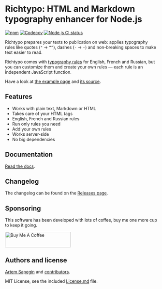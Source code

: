 # Richtypo: HTML and Markdown typography enhancer for Node.js

[![npm](https://img.shields.io/npm/v/richtypo.svg)](https://www.npmjs.com/package/richtypo) [![Codecov](https://codecov.io/gh/sapegin/richtypo/branch/master/graph/badge.svg)](https://codecov.io/gh/sapegin/richtypo) [![Node.js CI status](https://github.com/sapegin/richtypo/workflows/Node.js%20CI/badge.svg)](https://github.com/sapegin/richtypo/actions)

Richtypo prepares your texts to publication on web: applies typography rules like quotes (`"` → `“”`), dashes (`-` → `—`) and non-breaking spaces to make text easier to read.

Richtypo comes with [typography rules](#rule-packages) for English, French and Russian, but you can customize them and create your own rules — each rule is an independent JavaScript function.

Have a look at [the example page](https://sapegin.github.io/richtypo.js/) and [its source](https://github.com/sapegin/richtypo.js/tree/master/example/src).

## Features

- Works with plain text, Markdown or HTML
- Takes care of your HTML tags
- English, French and Russian rules
- Run only rules you need
- Add your own rules
- Works server-side
- No big dependencies

## Documentation

[Read the docs](packages/richtypo/Readme.md).

## Changelog

The changelog can be found on the [Releases page](https://github.com/sapegin/richtypo.js/releases).

## Sponsoring

This software has been developed with lots of coffee, buy me one more cup to keep it going.

<a href="https://www.buymeacoffee.com/sapegin" target="_blank"><img src="https://cdn.buymeacoffee.com/buttons/lato-orange.png" alt="Buy Me A Coffee" height="51" width="217" ></a>

## Authors and license

[Artem Sapegin](https://sapegin.me) and [contributors](https://github.com/sapegin/richtypo.js/graphs/contributors).

MIT License, see the included [License.md](License.md) file.
